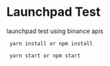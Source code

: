 # Launchpad Test 

 launchpad test using binance apis

 ``` yarn install or npm install```

 ``` yarn start or npm start```